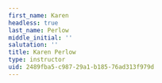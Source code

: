 ```yaml
---
first_name: Karen
headless: true
last_name: Perlow
middle_initial: ''
salutation: ''
title: Karen Perlow
type: instructor
uid: 2489fba5-c987-29a1-b185-76ad313f979d
---
```

